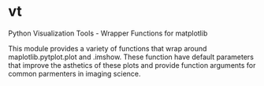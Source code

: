 # vt
Python Visualization Tools - Wrapper Functions for matplotlib

This module provides a variety of functions that wrap around maplotlib.pytplot.plot and .imshow. These function have default parameters that improve the asthetics of these plots and provide function arguments for common parmenters in imaging science. 

